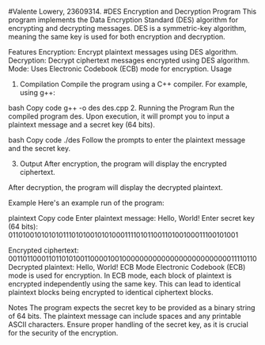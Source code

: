 #Valente Lowery, 23609314.
#DES Encryption and Decryption Program
This program implements the Data Encryption Standard (DES) algorithm for encrypting and decrypting messages. DES is a symmetric-key algorithm, meaning the same key is used for both encryption and decryption.

Features
Encryption: Encrypt plaintext messages using DES algorithm.
Decryption: Decrypt ciphertext messages encrypted using DES algorithm.
Mode: Uses Electronic Codebook (ECB) mode for encryption.
Usage
1. Compilation
Compile the program using a C++ compiler. For example, using g++:

bash
Copy code
g++ -o des des.cpp
2. Running the Program
Run the compiled program des. Upon execution, it will prompt you to input a plaintext message and a secret key (64 bits).

bash
Copy code
./des
Follow the prompts to enter the plaintext message and the secret key.

3. Output
After encryption, the program will display the encrypted ciphertext.

After decryption, the program will display the decrypted plaintext.

Example
Here's an example run of the program:

plaintext
Copy code
Enter plaintext message: Hello, World!
Enter secret key (64 bits): 0110100101010101110101001010100011110101100110100100011100101001

Encrypted ciphertext: 0011011000110110101001100001001000000000000000000000000011110110
Decrypted plaintext: Hello, World!
ECB Mode
Electronic Codebook (ECB) mode is used for encryption. In ECB mode, each block of plaintext is encrypted independently using the same key. This can lead to identical plaintext blocks being encrypted to identical ciphertext blocks.

Notes
The program expects the secret key to be provided as a binary string of 64 bits.
The plaintext message can include spaces and any printable ASCII characters.
Ensure proper handling of the secret key, as it is crucial for the security of the encryption.
